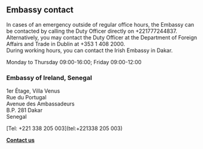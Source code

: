 ## Embassy contact

In cases of an emergency outside of regular office hours, the Embassy can be contacted by calling the Duty Officer directly on +221777244837.  
Alternatively, you may contact the Duty Officer at the Department of Foreign Affairs and Trade in Dublin at +353 1 408 2000.  
During working hours, you can contact the Irish Embassy in Dakar.

Monday to Thursday 09:00-16:00; Friday 09:00-12:00

### Embassy of Ireland, Senegal

1er Étage, Villa Venus   
Rue du Portugal   
Avenue des Ambassadeurs   
B.P. 281 Dakar   
Senegal

[Tel: +221 338 205 003](tel:+221338 205 003)

[**Contact us**](/en/senegal/dakar/contact/)